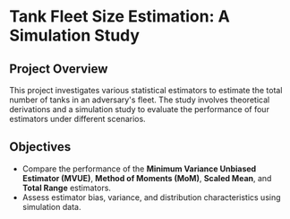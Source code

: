 # Tank Fleet Size Estimation: A Simulation Study

## Project Overview
This project investigates various statistical estimators to estimate the total number of tanks in an adversary's fleet. The study involves theoretical derivations and a simulation study to evaluate the performance of four estimators under different scenarios.

## Objectives
- Compare the performance of the **Minimum Variance Unbiased Estimator (MVUE)**, **Method of Moments (MoM)**, **Scaled Mean**, and **Total Range** estimators.
- Assess estimator bias, variance, and distribution characteristics using simulation data.
